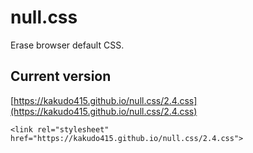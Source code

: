 # null.css
Erase browser default CSS.
## Current version
[https://kakudo415.github.io/null.css/2.4.css](https://kakudo415.github.io/null.css/2.4.css)
```
<link rel="stylesheet" href="https://kakudo415.github.io/null.css/2.4.css">
```
